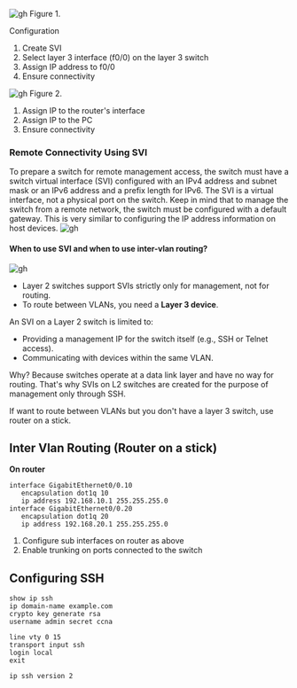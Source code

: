 ![gh](https://raw.githubusercontent.com/ndriannazriel04/Advanced-Network-Tech/main/obsidian/images17334569850003gsq6d.png)
Figure 1.

Configuration
1. Create SVI 
2. Select layer 3 interface (f0/0) on the layer 3 switch
3. Assign IP address to f0/0
4. Ensure connectivity

![gh](https://raw.githubusercontent.com/ndriannazriel04/Advanced-Network-Tech/main/obsidian/images17334571120004et96v.png)
Figure 2.

1. Assign IP to the router's interface
2. Assign IP to the PC
3. Ensure connectivity


### Remote Connectivity Using SVI
To prepare a switch for remote management access, the switch must have a switch virtual interface (SVI) configured with an IPv4 address and subnet mask or an IPv6 address and a prefix length for IPv6. The SVI is a virtual interface, not a physical port on the switch. Keep in mind that to manage the switch from a remote network, the switch must be configured with a default gateway. This is very similar to configuring the IP address information on host devices.
![gh](https://raw.githubusercontent.com/ndriannazriel04/Advanced-Network-Tech/main/obsidian/images1733458569000pbuuz6.png)


#### When to use SVI and when to use inter-vlan routing?
![gh](https://raw.githubusercontent.com/ndriannazriel04/Advanced-Network-Tech/main/obsidian/images1733467301000pi283s.png)

- Layer 2 switches support SVIs strictly only for management, not for routing.
- To route between VLANs, you need a **Layer 3 device**.

An SVI on a Layer 2 switch is limited to:

- Providing a management IP for the switch itself (e.g., SSH or Telnet access).
- Communicating with devices within the same VLAN.

Why?
Because switches operate at a data link layer and have no way for routing. That's why SVIs on L2 switches are created for the purpose of management only through SSH.

If want to route between VLANs but you don't have a layer 3 switch, use router on a stick.

## Inter Vlan Routing (Router on a stick)
**On router**
```
interface GigabitEthernet0/0.10
   encapsulation dot1q 10
   ip address 192.168.10.1 255.255.255.0
interface GigabitEthernet0/0.20
   encapsulation dot1q 20
   ip address 192.168.20.1 255.255.255.0
```
1. Configure sub interfaces on router as above
2. Enable trunking on ports connected to the switch

## Configuring SSH
```
show ip ssh
ip domain-name example.com
crypto key generate rsa
username admin secret ccna

line vty 0 15
transport input ssh
login local
exit

ip ssh version 2
```


